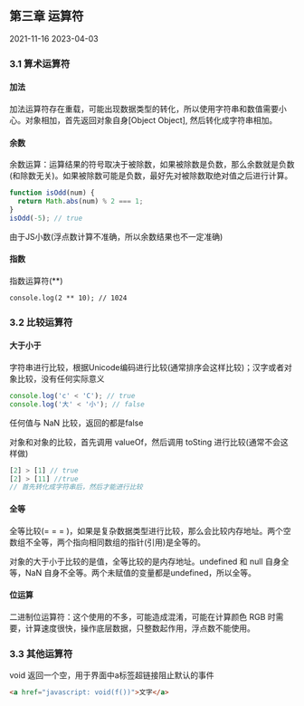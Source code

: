 ## 第三章 运算符

2021-11-16 2023-04-03

### 3.1 算术运算符

#### 加法

加法运算符存在重载，可能出现数据类型的转化，所以使用字符串和数值需要小心。对象相加，首先返回对象自身[Object Object], 然后转化成字符串相加。

#### 余数

余数运算：运算结果的符号取决于被除数，如果被除数是负数，那么余数就是负数(和除数无关)。如果被除数可能是负数，最好先对被除数取绝对值之后进行计算。

~~~js
function isOdd(num) {
  return Math.abs(num) % 2 === 1;
}
isOdd(-5); // true
~~~

由于JS小数(浮点数计算不准确，所以余数结果也不一定准确)

#### 指数

指数运算符(**)

~~~
console.log(2 ** 10); // 1024
~~~

### 3.2 比较运算符

#### 大于小于

字符串进行比较，根据Unicode编码进行比较(通常排序会这样比较)；汉字或者对象比较，没有任何实际意义

~~~js
console.log('c' < 'C'); // true
console.log('大' < '小'); // false
~~~

任何值与 NaN 比较，返回的都是false

对象和对象的比较，首先调用 valueOf，然后调用 toSting 进行比较(通常不会这样做)

~~~js
[2] > [1] // true
[2] > [11] //true
// 首先转化成字符串后，然后才能进行比较
~~~

#### 全等

全等比较(= = = )，如果是复杂数据类型进行比较，那么会比较内存地址。两个空数组不全等，两个指向相同数组的指针(引用)是全等的。

对象的大于小于比较的是值，全等比较的是内存地址。undefined 和 null 自身全等，NaN 自身不全等。两个未赋值的变量都是undefined，所以全等。

#### 位运算

二进制位运算符：这个使用的不多，可能造成混淆，可能在计算颜色 RGB 时需要，计算速度很快，操作底层数据，只整数起作用，浮点数不能使用。

### 3.3 其他运算符

void 返回一个空，用于界面中a标签超链接阻止默认的事件

~~~html
<a href="javascript: void(f())">文字</a>
~~~

